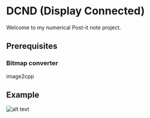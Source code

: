 # DCND (Display Connected)

Welcome to my numerical Post-it note project.

## Prerequisites

### Bitmap converter

image2cpp

## Example

![alt text](https://raw.githubusercontent.com/username/projectname/branch/path/to/img.png)
